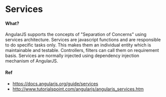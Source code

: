 # Services
#### What?
AngularJS supports the concepts of "Separation of Concerns" using services architecture. Services are javascript functions and are responsible to do specific tasks only. This makes them an individual entity which is maintainable and testable. Controllers, filters can call them on requirement basis. Services are normally injected using dependency injection mechanism of AngularJS.

#### Ref
* https://docs.angularjs.org/guide/services
* http://www.tutorialspoint.com/angularjs/angularjs_services.htm
